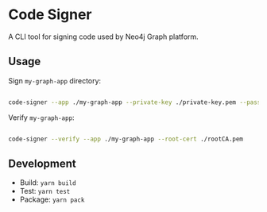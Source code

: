 # Code Signer

A CLI tool for signing code used by Neo4j Graph platform.

## Usage

Sign `my-graph-app` directory:

```bash

code-signer --app ./my-graph-app --private-key ./private-key.pem --passphrase password --cert ./certificate.pem
```

Verify `my-graph-app`:

```bash

code-signer --verify --app ./my-graph-app --root-cert ./rootCA.pem
```

## Development

- Build: `yarn build`
- Test: `yarn test`
- Package: `yarn pack`
